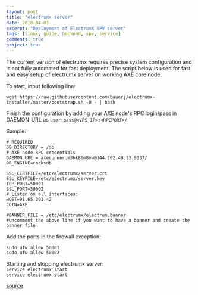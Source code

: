 ```yaml
---
layout: post
title: "electrumx server"
date: 2018-04-01
excerpt: "Deployment of ElectrumX SPV server"
tags: [linux, guide, backend, spv, service]
comments: true
project: true
---
```

The current version of electrumx requires precise system configuration and is not fully automated for fast deployment. The script below is used for fast and easy setup of electrumx server on working AXE core node.

To start, input following line:
```
wget https://raw.githubusercontent.com/bauerj/electrumx-installer/master/bootstrap.sh -O - | bash
```

Finish the configuration by adding your AXE node's RPC login/pass in DAEMON_URL as `user:pass@<VPS IP>:<RPCPORT>/`


Sample:
```
# REQUIRED
DB_DIRECTORY = /db
# AXE node RPC credentials
DAEMON_URL = axerunner:m3hk86m8vw@144.202.40.33:9337/
DB_ENGINE=rocksdb

SSL_CERTFILE=/etc/electrumx/server.crt
SSL_KEYFILE=/etc/electrumx/server.key
TCP_PORT=50001
SSL_PORT=50002
# Listen on all interfaces:
HOST=91.65.291.42
COIN=AXE

#BANNER_FILE = /etc/electrumx/electrum.banner
#Uncomment the above line if you want to have a banner and create the banner file
```
Add the ports in the firewall exception:<br />
```
sudo ufw allow 50001
sudo ufw allow 50002
```
Starting and stopping electrumx server:<br />
`service electrumx start`<br />
`service electrumx start`<br /> 

[source](https://github.com/kyuupichan/electrumx)
